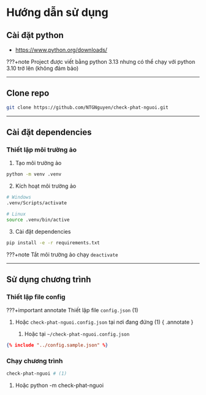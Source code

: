 # Hướng dẫn sử dụng

## Cài đặt python

- <https://www.python.org/downloads/>

<!-- prettier-ignore-start -->
???+note
    Project được viết bằng python 3.13 nhưng có thể chạy với python 3.10 trở lên (không đảm bảo)
<!-- prettier-ignore-end -->

---

## Clone repo

```sh
git clone https://github.com/NTGNguyen/check-phat-nguoi.git
```

---

## Cài đặt dependencies

### Thiết lập môi trường ảo

1. Tạo môi trường ảo

```sh
python -m venv .venv
```

2. Kích hoạt môi trường ảo

```sh
# Windows
.venv/Scripts/activate

# Linux
source .venv/bin/active
```

3. Cài đặt dependencies

```sh
pip install -e -r requirements.txt
```

<!-- prettier-ignore-start -->
???+note
    Tắt môi trường ảo chạy `deactivate`
<!-- prettier-ignore-end -->

---

## Sử dụng chương trình

### Thiết lập file config

<!-- prettier-ignore-start -->

???+important annotate
    Thiết lập file `config.json` (1)

1.  Hoặc `check-phat-nguoi.config.json` tại nơi đang đứng (1)
    { .annotate }

    1.  Hoặc tại `~/check-phat-nguoi.config.json`

<!-- prettier-ignore-end -->

```json
{% include "../config.sample.json" %}
```

### Chạy chương trình

```sh
check-phat-nguoi # (1)
```

<!-- prettier-ignore-start -->

1.   Hoặc python -m check-phat-nguoi

<!-- prettier-ignore-end -->
